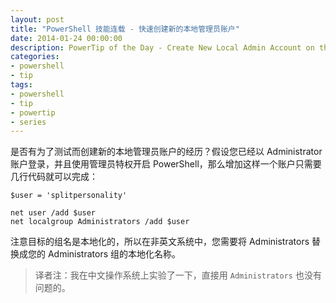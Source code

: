 ```yaml
---
layout: post
title: "PowerShell 技能连载 - 快速创建新的本地管理员账户"
date: 2014-01-24 00:00:00
description: PowerTip of the Day - Create New Local Admin Account on the Fly
categories:
- powershell
- tip
tags:
- powershell
- tip
- powertip
- series
---
```

是否有为了测试而创建新的本地管理员账户的经历？假设您已经以 Administrator 账户登录，并且使用管理员特权开启 PowerShell，那么增加这样一个账户只需要几行代码就可以完成：

	$user = 'splitpersonality'

	net user /add $user
	net localgroup Administrators /add $user

注意目标的组名是本地化的，所以在非英文系统中，您需要将 Administrators 替换成您的 Administrators 组的本地化名称。

> 译者注：我在中文操作系统上实验了一下，直接用 `Administrators` 也没有问题的。

<!--本文国际来源：[Create New Local Admin Account on the Fly](http://community.idera.com/powershell/powertips/b/tips/posts/create-new-local-admin-account-on-the-fly)-->
